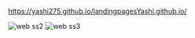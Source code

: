 https://yashi275.github.io/landingpagesYashi.github.io/

![web ss2](https://user-images.githubusercontent.com/84246205/131232959-428e5d21-d596-4972-9601-0c821d725236.png)
![web ss3](https://user-images.githubusercontent.com/84246205/131232960-6dd3a29c-957d-4f31-bbb5-6cdd8d19df03.png)

